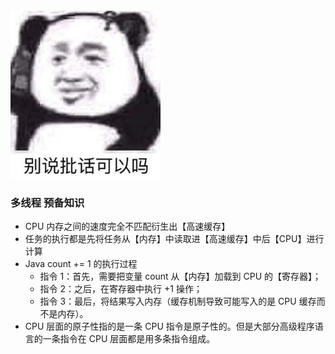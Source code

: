 <img src="../.vuepress/public/b64da6adly1gcmka0vs9oj208c09cdg2.jpg" alt="å«è¯´æ¹è¯å¯ä»¥åï¼æ²éçç«è¡¨æå" style="zoom:80%;" />



### 多线程 预备知识

- CPU 内存之间的速度完全不匹配衍生出【高速缓存】
- 任务的执行都是先将任务从【内存】中读取进【高速缓存】中后【CPU】进行计算
- Java count += 1 的执行过程
	- 指令 1：首先，需要把变量 count 从【内存】加载到 CPU 的【寄存器】；
	- 指令 2：之后，在寄存器中执行 +1 操作；
	- 指令 3：最后，将结果写入内存（缓存机制导致可能写入的是 CPU 缓存而不是内存）。
- CPU 层面的原子性指的是一条 CPU 指令是原子性的。但是大部分高级程序语言的一条指令在 CPU 层面都是用多条指令组成。



